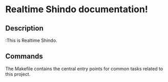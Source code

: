 # Realtime Shindo documentation!

## Description

:This is Realtime Shindo.

## Commands

The Makefile contains the central entry points for common tasks related to this project.

